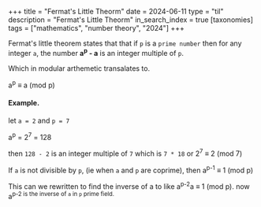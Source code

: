 +++
title = "Fermat's Little Theorm"
date = 2024-06-11
type = "til"
description = "Fermat's Little Theorm"
in_search_index = true
[taxonomies]
tags = ["mathematics", "number theory", "2024"]
+++

Fermat's little theorem states that that if `p` is a `prime number` then for any integer `a`, the number <b>a<sup>p</sup> - a</b> is an integer multiple of `p`.

Which in modular arthemetic transalates to.

a<sup>p</sup> ≡ a (mod p)

#### Example.

let `a = 2` and `p = 7`

a<sup>p</sup> = 2<sup>7</sup> = 128

then `128 - 2` is an integer multiple of `7` which is `7 * 18` or 2<sup>7</sup> ≡ 2 (mod 7)

If `a` is not divisible by `p`, (ie when `a` and `p` are coprime), then a<sup>p-1</sup> ≡ 1 (mod p)

This can we rewritten to find the inverse of a to like a<sup>p-2</sup>a ≡ 1 (mod p). now a<sup>p-2 is the inverse of `a` in `p` prime field.

